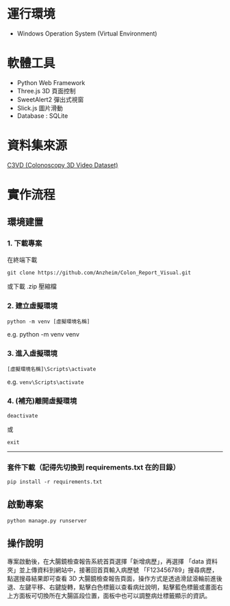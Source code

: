 # 運行環境
- Windows Operation System (Virtual Environment)
# 軟體工具
- Python Web Framework
- Three.js 3D 頁面控制
- SweetAlert2 彈出式視窗
- Slick.js 圖片滑動
- Database : SQLite
# 資料集來源
[C3VD (Colonoscopy 3D Video Dataset)](https://durrlab.github.io/C3VD/)
# 實作流程
## 環境建置
### 1. 下載專案
在終端下載
```
git clone https://github.com/Anzheim/Colon_Report_Visual.git
```
或下載 .zip 壓縮檔
### 2. 建立虛擬環境
```
python -m venv [虛擬環境名稱]
```
e.g. 
python -m venv venv
### 3. 進入虛擬環境
```
[虛擬環境名稱]\Scripts\activate
```
e.g. `venv\Scripts\activate`
### 4. (補充)離開虛擬環境
```
deactivate
```
或
```
exit
```
---
### 套件下載（記得先切換到 requirements.txt 在的目錄）
```
pip install -r requirements.txt
```
## 啟動專案
```
python manage.py runserver
```
## 操作說明
專案啟動後，在大腸鏡檢查報告系統首頁選擇「新增病歷」，再選擇 「data 資料夾」並上傳資料到網站中，接著回首頁輸入病歷號 「F123456789」搜尋病歷，點選搜尋結果即可查看 3D 大腸鏡檢查報告頁面，操作方式是透過滑鼠滾輪前進後退、左鍵平移、右鍵旋轉，點擊白色標籤以查看病灶說明，點擊藍色標籤或畫面右上方面板可切換所在大腸區段位置，面板中也可以調整病灶標籤顯示的資訊。
